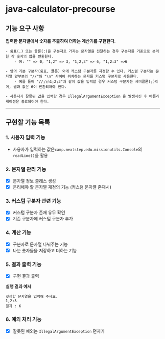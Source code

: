 # java-calculator-precourse

## 기능 요구 사항

**입력한 문자열에서 숫자를 추출하여 더하는 계산기를 구현한다.**

```
- 쉼표(,) 또는 콜론(:)을 구분자로 가지는 문자열을 전달하는 경우 구분자를 기준으로 분리한 각 숫자의 합을 반환한다.
    - 예: "" => 0, "1,2" => 3, "1,2,3" => 6, "1,2:3" =>6

- 앞의 기본 구분자(쉼표, 콜론) 외에 커스텀 구분자를 지정할 수 있다. 커스텀 구분자는 문자열 앞부분의 "//"와 "\n" 사이에 위치하는 문자를 커스텀 구분자로 사용한다.
    - 예를 들어 "//;\n1;2;3"과 같이 값을 입력할 경우 커스텀 구분자는 세미콜론(;)이며, 결과 값은 6이 반환되어야 한다.

- 사용자가 잘못된 값을 입력할 경우 IllegalArgumentException 을 발생시킨 후 애플리케이션은 종료되어야 한다.
```

---

## 구현할 기능 목록

### 1. 사용자 입력 기능

- 사용자가 입력하는 값은`camp.nextstep.edu.missionutils.Console`의`readLine()`을 활용

### 2. 문자열 관리 기능

- [x] 문자열 정보 클래스 생성
- [x] 분리해야 할 문자열 재정의 기능 (커스텀 문자열 존재시)

### 3. 커스텀 구분자 관련 기능

- [x] 커스텀 구분자 존재 유무 확인
- [x] 기존 구분자에 커스텀 구분자 추가

### 4. 계산 기능

- [x] 구분자로 문자열 나눠주는 기능
- [x] 나눈 숫자들을 저장하고 더하는 기능

### 5. 결과 출력 기능

-[x] 구현 결과 출력

**실행 결과 예시**

```
덧셈할 문자열을 입력해 주세요.
1,2:3
결과 : 6
```

### 6. 예외 처리 기능

- [x] 잘못된 예외는 `IllegalArgumentException` 던지기
